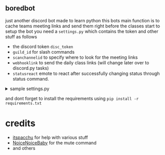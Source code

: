 ## boredbot
just another discord bot made to learn python
this bots main function is to cache teams meeting links and send them right before the classes start
to setup the bot you need a `settings.py` which contains the token and other stuff as follows
* the discord token `disc_token`
* `guild_id` for slash commands
* `scanchannelid` to specify where to look for the meeting links
* `webhooklink` to send the daily class links (will change later over to discord.py tasks)
* `statusreact` emote to react after successfully changing status through status command.
<details>
<summary>sample settings.py</summary>
```
from discord_slash.model import SlashCommandPermissionType
from discord_slash.utils.manage_commands import create_permission
vardb = {
    "status_react":  "👌",
    "webhooklink": "https://discord.com/api/webhooks/XXXXXXXXXXXXXXXX/XXXXXXXXXX",
    "prefix": ".",
    "disc_token": "xxxxxxxxxxxxxxxxxxx",
    "guildid": 1234567890,
    "scanchannelid": "1234567890",
}
```
</details>

and dont forget to install the requirements using `pip install -r requirements.txt`

# credits
* [itspacchu](https://github.com/itspacchu) for help with various stuff
* [NoiceNoiceBaby](https://github.com/NoiceNoiceBaby) for the mute command
* and others
